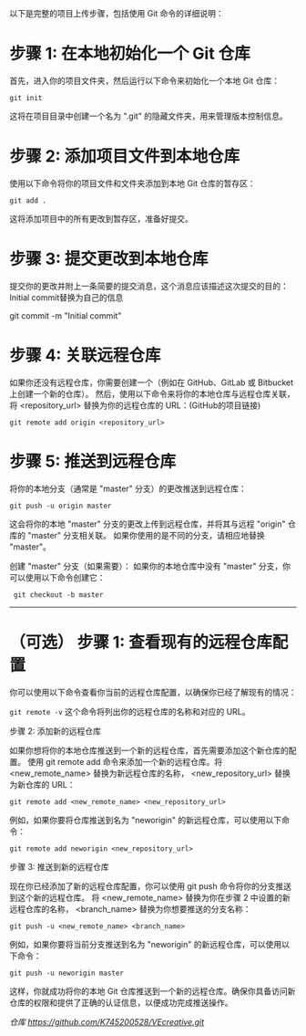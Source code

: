 以下是完整的项目上传步骤，包括使用 Git 命令的详细说明：

# 步骤 1: 在本地初始化一个 Git 仓库

首先，进入你的项目文件夹，然后运行以下命令来初始化一个本地 Git 仓库：

`git init`

这将在项目目录中创建一个名为 ".git" 的隐藏文件夹，用来管理版本控制信息。

# 步骤 2: 添加项目文件到本地仓库

使用以下命令将你的项目文件和文件夹添加到本地 Git 仓库的暂存区：

`git add .`

这将添加项目中的所有更改到暂存区，准备好提交。

# 步骤 3: 提交更改到本地仓库

提交你的更改并附上一条简要的提交消息，这个消息应该描述这次提交的目的：
Initial commit替换为自己的信息

git commit -m "Initial commit"

# 步骤 4: 关联远程仓库

如果你还没有远程仓库，你需要创建一个（例如在 GitHub、GitLab 或 Bitbucket 上创建一个新的仓库）。
然后，使用以下命令来将你的本地仓库与远程仓库关联，将 <repository_url> 替换为你的远程仓库的 URL：(GitHub的项目链接)

`git remote add origin <repository_url>`

# 步骤 5: 推送到远程仓库

将你的本地分支（通常是 "master" 分支）的更改推送到远程仓库：

`git push -u origin master`

这会将你的本地 "master" 分支的更改上传到远程仓库，并将其与远程 "origin" 仓库的 "master" 分支相关联。
如果你使用的是不同的分支，请相应地替换 "master"。

创建 "master" 分支（如果需要）：
如果你的本地仓库中没有 "master" 分支，你可以使用以下命令创建它：

` git checkout -b master`

-----------------------------------------------------

# （可选） 步骤 1: 查看现有的远程仓库配置

你可以使用以下命令查看你当前的远程仓库配置，以确保你已经了解现有的情况：

`git remote -v`
这个命令将列出你的远程仓库的名称和对应的 URL。

步骤 2: 添加新的远程仓库

如果你想将你的本地仓库推送到一个新的远程仓库，首先需要添加这个新仓库的配置。
使用 git remote add 命令来添加一个新的远程仓库。将 <new_remote_name> 替换为新远程仓库的名称， <new_repository_url> 替换为新仓库的 URL：


`git remote add <new_remote_name> <new_repository_url>`

例如，如果你要将仓库推送到名为 "neworigin" 的新远程仓库，可以使用以下命令：

`git remote add neworigin <new_repository_url>`

步骤 3: 推送到新的远程仓库

现在你已经添加了新的远程仓库配置，你可以使用 git push 命令将你的分支推送到这个新的远程仓库。
将 <new_remote_name> 替换为你在步骤 2 中设置的新远程仓库的名称， <branch_name> 替换为你想要推送的分支名称：

`git push -u <new_remote_name> <branch_name>`

例如，如果你要将当前分支推送到名为 "neworigin" 的新远程仓库，可以使用以下命令：

`git push -u neworigin master`

这样，你就成功将你的本地 Git 仓库推送到一个新的远程仓库。确保你具备访问新仓库的权限和提供了正确的认证信息，以便成功完成推送操作。

_仓库
https://github.com/K745200528/VEcreative.git_

